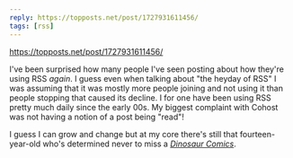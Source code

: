 ```yaml
---
reply: https://topposts.net/post/1727931611456/
tags: [rss]
---
```


https://topposts.net/post/1727931611456/

I've been surprised how many people I've seen posting about how they're using RSS _again_. I guess even when talking about "the heyday of RSS" I was assuming that it was mostly more people joining and not using it than people stopping that caused its decline. I for one have been using RSS pretty much daily since the early 00s. My biggest complaint with Cohost was not having a notion of a post being "read"!

I guess I can grow and change but at my core there's still that fourteen-year-old who's determined never to miss a [_Dinosaur Comics_](https://qwantz.com). 
